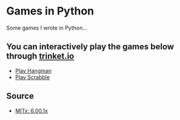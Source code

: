 # Games in Python
Some games I wrote in Python...

## You can interactively play the games below through [trinket.io](https://trinket.io/)
- [Play Hangman](https://trinket.io/python/0ea6511220?outputOnly=true&runOption=run&showInstructions=true)
- [Play Scrabble](https://trinket.io/python/319274c77f?outputOnly=true&runOption=run)


## Source
- [MITx: 6.00.1x](https://www.edx.org/course/introduction-computer-science-mitx-6-00-1x-11)
